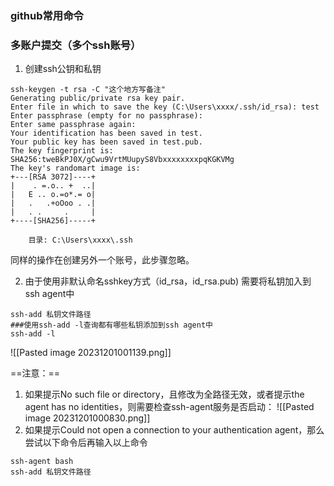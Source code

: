 ### github常用命令
### 多账户提交（多个ssh账号）
1. 创建ssh公钥和私钥
```shell
ssh-keygen -t rsa -C "这个地方写备注"
Generating public/private rsa key pair.
Enter file in which to save the key (C:\Users\xxxx/.ssh/id_rsa): test
Enter passphrase (empty for no passphrase):
Enter same passphrase again:
Your identification has been saved in test.
Your public key has been saved in test.pub.
The key fingerprint is:
SHA256:tweBkPJ0X/gCwu9VrtMUupyS8VbxxxxxxxxpqKGKVMg 
The key's randomart image is:
+---[RSA 3072]----+
|    . =.o.. +  ..|
|   E .. o.=o*.= o|
|   .   .+oOoo . .|
|   . .     .     |
+----[SHA256]-----+

    目录: C:\Users\xxxx\.ssh
```
同样的操作在创建另外一个账号，此步骤忽略。

2. 由于使用非默认命名sshkey方式（id_rsa，id_rsa.pub)
需要将私钥加入到ssh agent中
```shell
ssh-add 私钥文件路径
###使用ssh-add -l查询都有哪些私钥添加到ssh agent中
ssh-add -l
```
![[Pasted image 20231201001139.png]]

==注意：==
1. 如果提示No such file or directory，且修改为全路径无效，或者提示the agent has no identities，则需要检查ssh-agent服务是否启动：
![[Pasted image 20231201000830.png]]
2. 如果提示Could not open a connection to your authentication agent，那么尝试以下命令后再输入以上命令
```shell
ssh-agent bash
ssh-add 私钥文件路径
```
